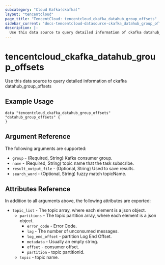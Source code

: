 ```yaml
---
subcategory: "Cloud Kafka(ckafka)"
layout: "tencentcloud"
page_title: "TencentCloud: tencentcloud_ckafka_datahub_group_offsets"
sidebar_current: "docs-tencentcloud-datasource-ckafka_datahub_group_offsets"
description: |-
  Use this data source to query detailed information of ckafka datahub_group_offsets
---
```


# tencentcloud_ckafka_datahub_group_offsets

Use this data source to query detailed information of ckafka datahub_group_offsets

## Example Usage

```hcl
data "tencentcloud_ckafka_datahub_group_offsets" "datahub_group_offsets" {
}
```

## Argument Reference

The following arguments are supported:

* `group` - (Required, String) Kafka consumer group.
* `name` - (Required, String) topic name that the task subscribe.
* `result_output_file` - (Optional, String) Used to save results.
* `search_word` - (Optional, String) fuzzy match topicName.

## Attributes Reference

In addition to all arguments above, the following attributes are exported:

* `topic_list` - The topic array, where each element is a json object.
  * `partitions` - The topic partition array, where each element is a json object.
    * `error_code` - Error Code.
    * `lag` - The number of unconsumed messages.
    * `log_end_offset` - partition Log End Offset.
    * `metadata` - Usually an empty string.
    * `offset` - consumer offset.
    * `partition` - topic partitionId.
  * `topic` - topic name.


